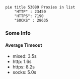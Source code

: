 
```mermaid
pie title 53089 Proxies in list
    "HTTP" : 23450
    "HTTPS": 7190
    "SOCKS" : 28635
```

### Some Info
#### Average Timeout

- mixed: 3.5s
- http: 1.6s
- https: 8.2s
- socks: 5.0s